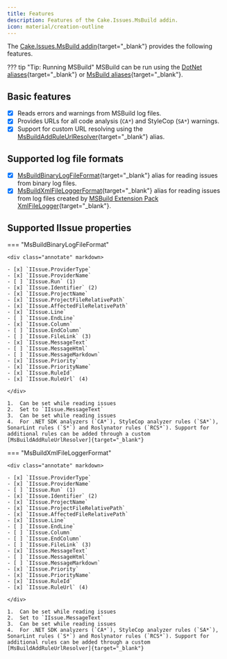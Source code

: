 ```yaml
---
title: Features
description: Features of the Cake.Issues.MsBuild addin.
icon: material/creation-outline
---
```


The [Cake.Issues.MsBuild addin](https://cakebuild.net/extensions/cake-issues-msbuild/){target="_blank"}
provides the following features.

??? tip "Tip: Running MSBuild"
    MSBuild can be run using the [DotNet aliases]{target="_blank"} or [MsBuild aliases]{target="_blank"}.

## Basic features

- [x] Reads errors and warnings from MSBuild log files.
- [x] Provides URLs for all code analysis (`CA*`) and StyleCop (`SA*`) warnings.
- [x] Support for custom URL resolving using the [MsBuildAddRuleUrlResolver](https://cakebuild.net/api/Cake.Issues.MsBuild/MsBuildIssuesAliases/93C21487){target="_blank"} alias.

## Supported log file formats

- [x] [MsBuildBinaryLogFileFormat](https://cakebuild.net/api/Cake.Issues.MsBuild/MsBuildIssuesAliases/AD50C7E1){target="_blank"} alias for reading issues from binary log files.
- [x] [MsBuildXmlFileLoggerFormat](https://cakebuild.net/api/Cake.Issues.MsBuild/MsBuildIssuesAliases/051D7B6E){target="_blank"} alias for reading issues from log files created by [MSBuild Extension Pack XmlFileLogger](https://github.com/mikefourie-zz/MSBuildExtensionPack/blob/master/Solutions/Main/Loggers/Framework/XmlFileLogger.cs){target="_blank"}.

## Supported IIssue properties

=== "MsBuildBinaryLogFileFormat"

    <div class="annotate" markdown>
    
    - [x] `IIssue.ProviderType`
    - [x] `IIssue.ProviderName`
    - [ ] `IIssue.Run` (1)
    - [x] `IIssue.Identifier` (2)
    - [x] `IIssue.ProjectName`
    - [x] `IIssue.ProjectFileRelativePath`
    - [x] `IIssue.AffectedFileRelativePath`
    - [x] `IIssue.Line`
    - [ ] `IIssue.EndLine`
    - [x] `IIssue.Column`
    - [ ] `IIssue.EndColumn`
    - [ ] `IIssue.FileLink` (3)
    - [x] `IIssue.MessageText`
    - [ ] `IIssue.MessageHtml`
    - [ ] `IIssue.MessageMarkdown`
    - [x] `IIssue.Priority`
    - [x] `IIssue.PriorityName`
    - [x] `IIssue.RuleId`
    - [x] `IIssue.RuleUrl` (4)
    
    </div>
    
    1.  Can be set while reading issues
    2.  Set to `IIssue.MessageText`
    3.  Can be set while reading issues
    4.  For .NET SDK analyzers (`CA*`), StyleCop analyzer rules (`SA*`), SonarLint rules (`S*`) and Roslynator rules (`RCS*`). Support for additional rules can be added through a custom [MsBuildAddRuleUrlResolver]{target="_blank"}

=== "MsBuildXmlFileLoggerFormat"

    <div class="annotate" markdown>
    
    - [x] `IIssue.ProviderType`
    - [x] `IIssue.ProviderName`
    - [ ] `IIssue.Run` (1)
    - [x] `IIssue.Identifier` (2)
    - [x] `IIssue.ProjectName`
    - [x] `IIssue.ProjectFileRelativePath`
    - [x] `IIssue.AffectedFileRelativePath`
    - [x] `IIssue.Line`
    - [ ] `IIssue.EndLine`
    - [ ] `IIssue.Column`
    - [ ] `IIssue.EndColumn`
    - [ ] `IIssue.FileLink` (3)
    - [x] `IIssue.MessageText`
    - [ ] `IIssue.MessageHtml`
    - [ ] `IIssue.MessageMarkdown`
    - [x] `IIssue.Priority`
    - [x] `IIssue.PriorityName`
    - [x] `IIssue.RuleId`
    - [x] `IIssue.RuleUrl` (4)
    
    </div>
    
    1.  Can be set while reading issues
    2.  Set to `IIssue.MessageText`
    3.  Can be set while reading issues
    4.  For .NET SDK analyzers (`CA*`), StyleCop analyzer rules (`SA*`), SonarLint rules (`S*`) and Roslynator rules (`RCS*`). Support for additional rules can be added through a custom [MsBuildAddRuleUrlResolver]{target="_blank"}

[DotNet aliases]: https://cakebuild.net/dsl/dotnet/#Built-In
[MsBuild aliases]: https://cakebuild.net/dsl/msbuild/#Built-In
[MsBuildAddRuleUrlResolver]: https://cakebuild.net/api/Cake.Issues.MsBuild/MsBuildIssuesAliases/93C21487
